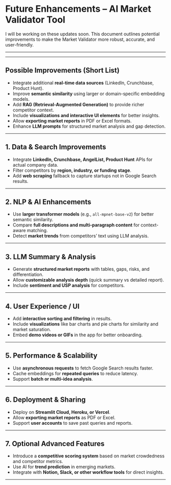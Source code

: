 # Future Enhancements – AI Market Validator Tool

I will be working on these updates soon.
This document outlines potential improvements to make the Market Validator more robust, accurate, and user-friendly.

---
---

## Possible Improvements (Short List)
- Integrate additional **real-time data sources** (LinkedIn, Crunchbase, Product Hunt).  
- Improve **semantic similarity** using larger or domain-specific embedding models.  
- Add **RAG (Retrieval-Augmented Generation)** to provide richer competitor context.  
- Include **visualizations and interactive UI elements** for better insights.  
- Allow **exporting market reports** in PDF or Excel formats.  
- Enhance **LLM prompts** for structured market analysis and gap detection.

---

## 1. Data & Search Improvements
- Integrate **LinkedIn, Crunchbase, AngelList, Product Hunt** APIs for actual company data.
- Filter competitors by **region, industry, or funding stage**.
- Add **web scraping** fallback to capture startups not in Google Search results.

---

## 2. NLP & AI Enhancements
- Use **larger transformer models** (e.g., `all-mpnet-base-v2`) for better semantic similarity.
- Compare **full descriptions and multi-paragraph content** for context-aware matching.
- Detect **market trends** from competitors’ text using LLM analysis.

---

## 3. LLM Summary & Analysis
- Generate **structured market reports** with tables, gaps, risks, and differentiation.
- Allow **customizable analysis depth** (quick summary vs detailed report).
- Include **sentiment and USP analysis** for competitors.

---

## 4. User Experience / UI
- Add **interactive sorting and filtering** in results.
- Include **visualizations** like bar charts and pie charts for similarity and market saturation.
- Embed **demo videos or GIFs** in the app for better onboarding.

---

## 5. Performance & Scalability
- Use **asynchronous requests** to fetch Google Search results faster.
- Cache embeddings for **repeated queries** to reduce latency.
- Support **batch or multi-idea analysis**.

---

## 6. Deployment & Sharing
- Deploy on **Streamlit Cloud, Heroku, or Vercel**.
- Allow **exporting market reports** as PDF or Excel.
- Support **user accounts** to save past queries and reports.

---

## 7. Optional Advanced Features
- Introduce a **competitive scoring system** based on market crowdedness and competitor metrics.
- Use AI for **trend prediction** in emerging markets.
- Integrate with **Notion, Slack, or other workflow tools** for direct insights.

---

